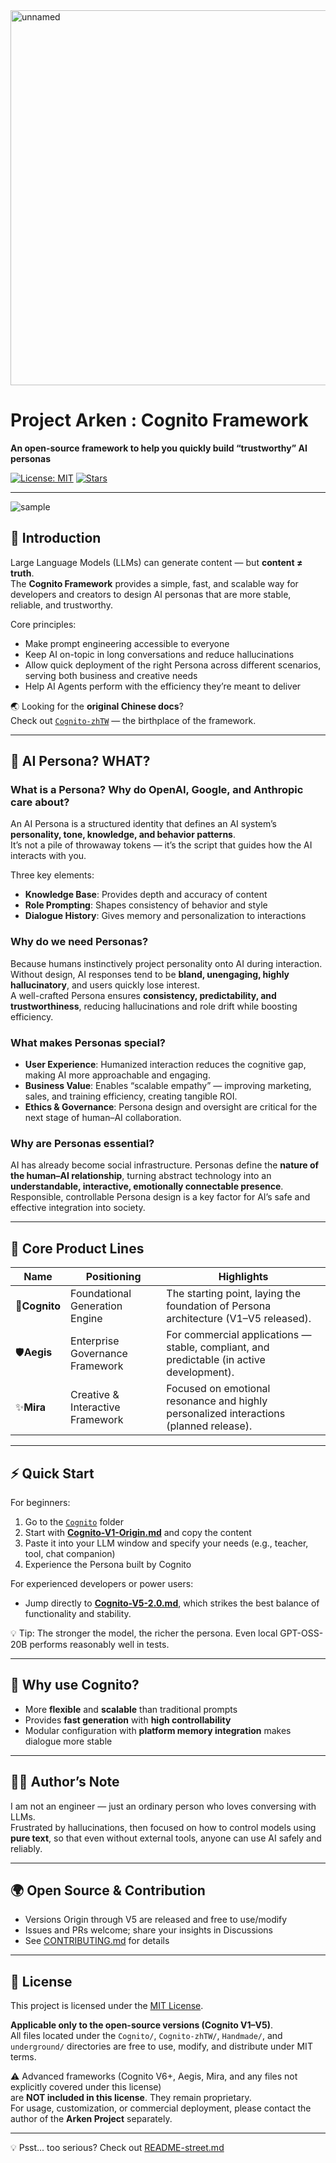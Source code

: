 <img width="600" height="600" alt="unnamed" src="https://github.com/user-attachments/assets/72d6db2e-6edf-4244-8bca-acecf6da1d85" />


# Project Arken : Cognito Framework  
**An open-source framework to help you quickly build “trustworthy” AI personas**  

[![License: MIT](https://img.shields.io/badge/License-MIT-green.svg)](./LICENSE) [![Stars](https://img.shields.io/github/stars/your-repo-name?style=social)]()  

---
![sample](https://github.com/user-attachments/assets/15acd1cf-6280-492c-8c9a-2409018208b3)
## 🚀 Introduction  
Large Language Models (LLMs) can generate content — but **content ≠ truth**.  
The **Cognito Framework** provides a simple, fast, and scalable way for developers and creators to design AI personas that are more stable, reliable, and trustworthy.  

Core principles:  
- Make prompt engineering accessible to everyone  
- Keep AI on-topic in long conversations and reduce hallucinations  
- Allow quick deployment of the right Persona across different scenarios, serving both business and creative needs
- Help AI Agents perform with the efficiency they’re meant to deliver

🌏 Looking for the **original Chinese docs**?  
Check out [`Cognito-zhTW`](./Cognito-zhTW) — the birthplace of the framework.

---

## 🤔 AI Persona? WHAT?  

### What is a Persona? Why do OpenAI, Google, and Anthropic care about?  
An AI Persona is a structured identity that defines an AI system’s **personality, tone, knowledge, and behavior patterns**.  
It’s not a pile of throwaway tokens — it’s the script that guides how the AI interacts with you.

Three key elements:  
- **Knowledge Base**: Provides depth and accuracy of content  
- **Role Prompting**: Shapes consistency of behavior and style  
- **Dialogue History**: Gives memory and personalization to interactions  

### Why do we need Personas?  
Because humans instinctively project personality onto AI during interaction.  
Without design, AI responses tend to be **bland, unengaging, highly hallucinatory**, and users quickly lose interest.  
A well-crafted Persona ensures **consistency, predictability, and trustworthiness**, reducing hallucinations and role drift while boosting efficiency.  

### What makes Personas special?  
- **User Experience**: Humanized interaction reduces the cognitive gap, making AI more approachable and engaging.  
- **Business Value**: Enables “scalable empathy” — improving marketing, sales, and training efficiency, creating tangible ROI.  
- **Ethics & Governance**: Persona design and oversight are critical for the next stage of human–AI collaboration.  

### Why are Personas essential?  
AI has already become social infrastructure. Personas define the **nature of the human–AI relationship**, turning abstract technology into an **understandable, interactive, emotionally connectable presence**.  
Responsible, controllable Persona design is a key factor for AI’s safe and effective integration into society.  

---

## 🧩 Core Product Lines  

| Name | Positioning | Highlights |  
|------|-------------|------------|  
| 🔶**Cognito** | Foundational Generation Engine | The starting point, laying the foundation of Persona architecture (V1–V5 released). |  
| 🛡️**Aegis** | Enterprise Governance Framework | For commercial applications — stable, compliant, and predictable (in active development). |  
| ✨**Mira** | Creative & Interactive Framework | Focused on emotional resonance and highly personalized interactions (planned release). |  

---

## ⚡ Quick Start  

For beginners:  
1. Go to the [`Cognito`](./Cognito/) folder  
2. Start with [**Cognito-V1-Origin.md**](./Cognito/Cognito-V1-Origin.md) and copy the content  
3. Paste it into your LLM window and specify your needs (e.g., teacher, tool, chat companion)  
4. Experience the Persona built by Cognito  

For experienced developers or power users:  
- Jump directly to [**Cognito-V5-2.0.md**](./Cognito/Cognito-V5-2.0.md), which strikes the best balance of functionality and stability.  

💡 Tip: The stronger the model, the richer the persona. Even local GPT-OSS-20B performs reasonably well in tests.  

---

## 📢 Why use Cognito?  
- More **flexible** and **scalable** than traditional prompts  
- Provides **fast generation** with **high controllability**  
- Modular configuration with **platform memory integration** makes dialogue more stable  

---

## 👨‍💻 Author’s Note  
I am not an engineer — just an ordinary person who loves conversing with LLMs.  
Frustrated by hallucinations, then focused on how to control models using **pure text**, so that even without external tools, anyone can use AI safely and reliably.  

---

## 🌍 Open Source & Contribution  
- Versions Origin through V5 are released and free to use/modify  
- Issues and PRs welcome; share your insights in Discussions  
- See [CONTRIBUTING.md](./CONTRIBUTING.md) for details  

---

## 📜 License  
This project is licensed under the [MIT License](./LICENSE).

**Applicable only to the open-source versions (Cognito V1–V5)**.  
All files located under the `Cognito/`, `Cognito-zhTW/`, `Handmade/`, and `underground/` directories are free to use, modify, and distribute under MIT terms.  

⚠️ Advanced frameworks (Cognito V6+, Aegis, Mira, and any files not explicitly covered under this license)  
are **NOT included in this license**. They remain proprietary.  
For usage, customization, or commercial deployment, please contact the author of the **Arken Project** separately.    

---

💡 Psst... too serious? Check out [README-street.md](./underground/README.md)
